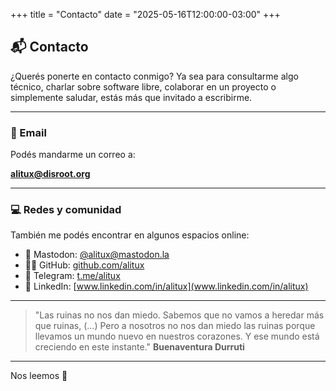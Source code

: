 +++
title = "Contacto"
date = "2025-05-16T12:00:00-03:00"
+++

## 📬 Contacto

¿Querés ponerte en contacto conmigo? Ya sea para consultarme algo técnico, charlar sobre software libre, colaborar en un proyecto o simplemente saludar, estás más que invitado a escribirme.

---

### 📧 Email

Podés mandarme un correo a:

**[alitux@disroot.org](mailto:alitux@disroot.org)**

---

### 💻 Redes y comunidad

También me podés encontrar en algunos espacios online:

- 🐘 Mastodon: [@alitux@mastodon.la](https://mastodon.la/@alitux)
- 🧑‍💻 GitHub: [github.com/alitux](https://github.com/alitux)
- 💬 Telegram: [t.me/alitux](https://t.me/alitux)
- 💼 LinkedIn: [www.linkedin.com/in/alitux](www.linkedin.com/in/alitux)

---
> "Las ruinas no nos dan miedo. Sabemos que no vamos a heredar más que ruinas, (...) Pero a nosotros no nos dan miedo las ruinas porque llevamos un mundo nuevo en nuestros corazones. Y ese mundo está creciendo en este instante." **Buenaventura Durruti**
---
Nos leemos 👋
